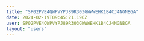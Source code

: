 ```yaml
---
title: "SP02PVE4QWPVYPJ89R303GWWWEHK1B4CJ4NGNBGA"
date: 2024-02-19T09:45:21.196Z
user: SP02PVE4QWPVYPJ89R303GWWWEHK1B4CJ4NGNBGA
layout: "users"
---
```

    